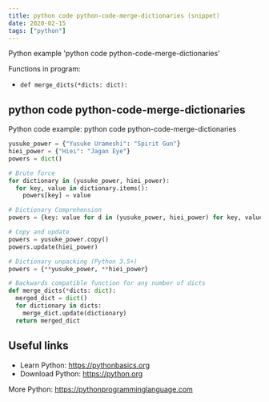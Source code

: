 ```yaml
---
title: python code python-code-merge-dictionaries (snippet)
date: 2020-02-15
tags: ["python"]
---
```

Python example 'python code python-code-merge-dictionaries'

Functions in program: 
* `def merge_dicts(*dicts: dict): `

## python code python-code-merge-dictionaries

Python code example: python code python-code-merge-dictionaries

```python
yusuke_power = {"Yusuke Urameshi": "Spirit Gun"}
hiei_power = {"Hiei": "Jagan Eye"}
powers = dict()

# Brute force
for dictionary in (yusuke_power, hiei_power): 
  for key, value in dictionary.items(): 
    powers[key] = value

# Dictionary Comprehension
powers = {key: value for d in (yusuke_power, hiei_power) for key, value in d.items()}

# Copy and update
powers = yusuke_power.copy()
powers.update(hiei_power)

# Dictionary unpacking (Python 3.5+)
powers = {**yusuke_power, **hiei_power}

# Backwards compatible function for any number of dicts
def merge_dicts(*dicts: dict): 
  merged_dict = dict() 
  for dictionary in dicts: 
    merge_dict.update(dictionary) 
  return merged_dict


```

## Useful links

- Learn Python: https://pythonbasics.org
- Download Python: https://python.org

More Python: https://pythonprogramminglanguage.com
